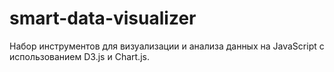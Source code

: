 # smart-data-visualizer
Набор инструментов для визуализации и анализа данных на JavaScript с использованием D3.js и Chart.js.
